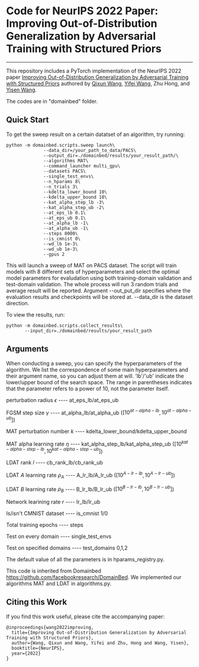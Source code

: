 # Code for NeurIPS 2022 Paper: Improving Out-of-Distribution Generalization by Adversarial Training with Structured Priors



****
This repository includes a PyTorch implementation of the NeurIPS 2022 paper [Improving Out-of-Distribution Generalization by Adversarial Training with Structured Priors](https://arxiv.org/abs/2210.06807) authored by [Qixun Wang](https://novaglow646.github.io/QixunWang-Homepage.github.io/), [Yifei Wang](https://yifeiwang77.github.io/), Zhu Hong, and [Yisen Wang](https://yisenwang.github.io/).

The codes are in "domainbed" folder. 

## Quick Start
To get the sweep result on a certain datatset of an algorithm, try running:
<pre><code>python -m domainbed.scripts.sweep launch\
              --data_dir=/your_path_to_data/PACS\
              --output_dir=./domainbed/results/your_result_path/\
              --algorithms MAT\
              --command_launcher multi_gpu\
              --datasets PACS\
              --single_test_envs\
              --n_hparams 8\
              --n_trials 3\
              --kdelta_lower_bound 10\
              --kdelta_upper_bound 10\
              --kat_alpha_step_lb -3\
              --kat_alpha_step_ub -2\
              --at_eps_lb 0.1\
              --at_eps_ub 0.1\
              --at_alpha_lb -1\
              --at_alpha_ub -1\
              --steps 8000\
              --is_cmnist 0\
              --wd_lb 1e-3\
              --wd_ub 1e-3\
              --gpus 2
</pre></code>
This will launch a sweep of MAT on PACS dataset. The script will train models with 8 different sets of hyperparameters and select the optimal model parameters for evaludation using both training-domain validation and test-domain validation. The whole process will run 3 random trials and average result will be reported. Argument --out_put_dir specifies where the evaluation results and checkpoints will be stored at. --data_dir is the dataset direction.

To view the results, run:
<pre><code>python -m domainbed.scripts.collect_results\
       --input_dir=./domainbed/results/your_result_path
</pre></code>


## Arguments
When conducting a sweep, you can specify the hyperparameters of the algorithm. We list the correspondence of some main hyperparameters and their argument name, so you can adjust them at will. 'lb'/'ub' indicate the lower/upper bound of the search space. The range in parentheses indicates that the parameter refers to a power of 10, not the parameter itself.

perturbation radius $\epsilon$ ---- at_eps_lb/at_eps_ub

FGSM step size $\gamma$ ---- at_alpha_lb/at_alpha_ub ($[10^{at-alpha-lb},10^{at-alpha-ub}]$)

MAT perturbation number $k$ ---- kdelta_lower_bound/kdelta_upper_bound

MAT alpha learning rate $\eta$ ---- kat_alpha_step_lb/kat_alpha_step_ub ($[10^{kat-alpha-step-lb},10^{kat-alpha-step-ub}]$)

LDAT rank $l$ ---- cb_rank_lb/cb_rank_ub

LDAT $A$ learning rate $\rho_A$ ---- A_lr_lb/A_lr_ub ($[10^{A-lr-lb},10^{A-lr-ub}]$)

LDAT $B$ learning rate $\rho_B$ ---- B_lr_lb/B_lr_ub ($[10^{B-lr-lb},10^{B-lr-ub}]$)

Network learining rate $r$ ---- lr_lb/lr_ub

Is/isn't CMNIST dataset ---- is_cmnist 1/0

Total training epochs ---- steps

Test on every domain ---- single_test_envs

Test on specified domains ---- test_domains 0,1,2

The default value of all the parameters is in hparams_registry.py.



This code is inherited from Domainbed https://github.com/facebookresearch/DomainBed. We implemented our algorithms MAT and LDAT in algorithms.py.

## Citing this Work

If you find this work useful, please cite the accompanying paper:

<pre><code>@inproceedings{wang2022improving,
  title={Improving Out-of-Distribution Generalization by Adversarial Training with Structured Priors},
  author={Wang, Qixun and Wang, Yifei and Zhu, Hong and Wang, Yisen},
  booktitle={NeurIPS},
  year={2022}
}
</pre></code>
